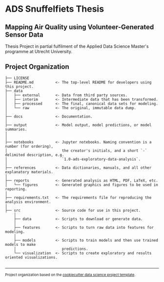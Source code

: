 ADS Snuffelfiets Thesis
==============================
## Mapping Air Quality using Volunteer-Generated Sensor Data
Thesis Project in partial fulfilment of the Applied Data Science Master's programme at Utrecht University.

Project Organization
------------

    ├── LICENSE
    ├── README.md          <- The top-level README for developers using this project.
    ├── data
    │   ├── external       <- Data from third party sources.
    │   ├── interim        <- Intermediate data that has been transformed.
    │   ├── processed      <- The final, canonical data sets for modeling.
    │   └── raw            <- The original, immutable data dump.
    │
    ├── docs               <- Documentation.
    │
    ├── output             <- Model output, model predictions, or model summaries.
    │   
    │
    ├── notebooks          <- Jupyter notebooks. Naming convention is a number (for ordering),
    │                         the creator's initials, and a short `-` delimited description, e.g.
    │                         `1.0-ads-exploratory-data-analysis`.
    │
    ├── references         <- Data dictionaries, manuals, and all other explanatory materials.
    │
    ├── reports            <- Generated analysis as HTML, PDF, LaTeX, etc.
    │   └── figures        <- Generated graphics and figures to be used in reporting.
    │
    ├── requirements.txt   <- The requirements file for reproducing the analysis environment.                         
    │
    ├── src                <- Source code for use in this project.
        │
        ├── data           <- Scripts to download or generate data. 
        │
        ├── features       <- Scripts to turn raw data into features for modeling.    
        │
        ├── models         <- Scripts to train models and then use trained models to make
        │                     predictions. 
        └── visualization  <- Scripts to create exploratory and results oriented visualizations.
           
    
    

--------

<p><small>Project organization based on the <a target="_blank" href="https://drivendata.github.io/cookiecutter-data-science/">cookiecutter data science project template</a>.</small></p>
